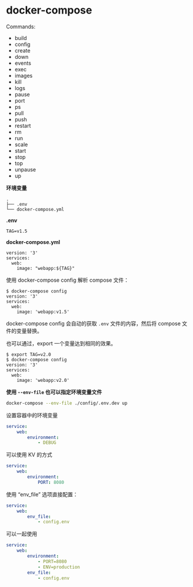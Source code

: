 # docker-compose



Commands:

- build
- config
- create
- down
- events
- exec
- images
- kill
- logs
- pause
- port
- ps
- pull
- push
- restart
- rm
- run
- scale
- start
- stop
- top
- unpause
- up



**环境变量**

```
.
├── .env
└── docker-compose.yml
```

**.env**

```
TAG=v1.5
```

**docker-compose.yml**

```
version: '3'
services:
  web:
    image: "webapp:${TAG}"
```

使用 docker-compose config 解析 compose 文件：

```
$ docker-compose config
version: '3'
services:
  web:
    image: 'webapp:v1.5'
```

docker-compose config 会自动的获取 `.env` 文件的内容，然后将 compose 文件的变量替换。

也可以通过，export 一个变量达到相同的效果。

```
$ export TAG=v2.0
$ docker-compose config
version: '3'
services:
  web:
    image: 'webapp:v2.0'
```



**使用 `--env-file` 也可以指定环境变量文件**

```bash
docker-compose --env-file ./config/.env.dev up
```

设置容器中的环境变量

```yaml
service:
	web:
		environment:
			- DEBUG
```

可以使用 KV 的方式

```yaml
service:
	web:
		environment:
			PORT: 8080
```

使用 “env_file” 选项直接配置：

```yaml
service:
	web:
		env_file:
			- config.env
```

可以一起使用

```yaml
service:
	web:
		environment:
			- PORT=8080
			- ENV=production
		env_file:
			- config.env
```

